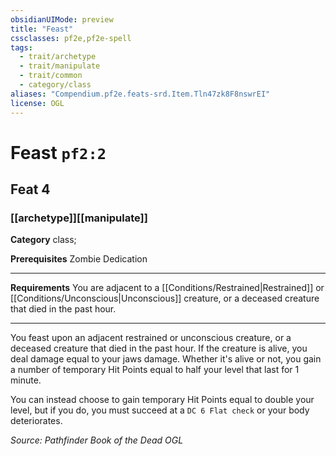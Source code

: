```yaml
---
obsidianUIMode: preview
title: "Feast"
cssclasses: pf2e,pf2e-spell
tags:
  - trait/archetype
  - trait/manipulate
  - trait/common
  - category/class
aliases: "Compendium.pf2e.feats-srd.Item.Tln47zk8F8nswrEI"
license: OGL
---
```

# Feast `pf2:2`
## Feat 4
### [[archetype]][[manipulate]]

**Category** class; 



**Prerequisites** Zombie Dedication
* * *
**Requirements** You are adjacent to a [[Conditions/Restrained|Restrained]] or [[Conditions/Unconscious|Unconscious]] creature, or a deceased creature that died in the past hour.

* * *

You feast upon an adjacent restrained or unconscious creature, or a deceased creature that died in the past hour. If the creature is alive, you deal damage equal to your jaws damage. Whether it's alive or not, you gain a number of temporary Hit Points equal to half your level that last for 1 minute.

You can instead choose to gain temporary Hit Points equal to double your level, but if you do, you must succeed at a `DC 6 Flat check` or your body deteriorates.

*Source: Pathfinder Book of the Dead*
*OGL*